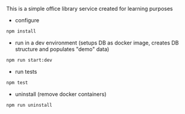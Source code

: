 This is a simple office library service created for learning purposes

- configure

```sh
npm install
```

- run in a dev environment (setups DB as docker image, creates DB structure and populates "demo" data)

```sh
npm run start:dev
```

- run tests

```sh
npm test
```

- uninstall (remove docker containers)

```
npm run uninstall
```
